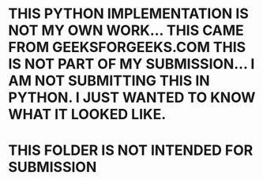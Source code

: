 # THIS PYTHON IMPLEMENTATION IS NOT MY OWN WORK... THIS CAME FROM GEEKSFORGEEKS.COM THIS IS NOT PART OF MY SUBMISSION... I AM NOT SUBMITTING THIS IN PYTHON. I JUST WANTED TO KNOW WHAT IT LOOKED LIKE.

# THIS FOLDER IS NOT INTENDED FOR SUBMISSION